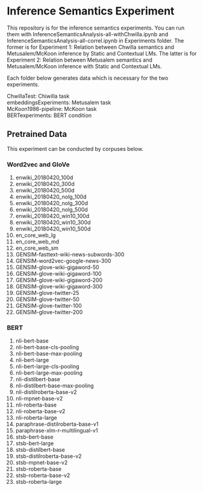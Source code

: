 # Inference Semantics Experiment
This repository is for the inference semantics experiments. You can run them with InferenceSemanticsAnalysis-all-withChwilla.ipynb and InferenceSemanticsAnalysis-all-correl.ipynb in Experiments folder. The former is for Experiment 1: Relation between Chwilla semantics and Metusalem/McKoon inference by Static and Contextual LMs. The latter is for Experiment 2: Relation between Metusalem semantics and Metusalem/McKoon inference with Static and Contextual LMs.

Each folder below generates data which is necessary for the two experiments.

ChwillaTest: Chiwilla task  
embeddingsExperiments: Metusalem task  
McKoon1986-pipeline: McKoon task  
BERTexperiments: BERT condition

## Pretrained Data
This experiment can be conducted by corpuses below.

### Word2vec and GloVe
1. enwiki_20180420_100d
2. enwiki_20180420_300d
3. enwiki_20180420_500d
4. enwiki_20180420_nolg_100d
5. enwiki_20180420_nolg_300d
6. enwiki_20180420_nolg_500d
7. enwiki_20180420_win10_100d
8. enwiki_20180420_win10_300d
9. enwiki_20180420_win10_500d
10. en_core_web_lg
11. en_core_web_md
12. en_core_web_sm
13. GENSIM-fasttext-wiki-news-subwords-300
14. GENSIM-word2vec-google-news-300
15. GENSIM-glove-wiki-gigaword-50
16. GENSIM-glove-wiki-gigaword-100
17. GENSIM-glove-wiki-gigaword-200
18. GENSIM-glove-wiki-gigaword-300
19. GENSIM-glove-twitter-25
20. GENSIM-glove-twitter-50
21. GENSIM-glove-twitter-100
22. GENSIM-glove-twitter-200

### BERT
1. nli-bert-base
2. nli-bert-base-cls-pooling
3. nli-bert-base-max-pooling
4. nli-bert-large
5. nli-bert-large-cls-pooling
6. nli-bert-large-max-pooling
7. nli-distilbert-base
8. nli-distilbert-base-max-pooling
9. nli-distilroberta-base-v2
10. nli-mpnet-base-v2
11. nli-roberta-base
12. nli-roberta-base-v2
13. nli-roberta-large
14. paraphrase-distilroberta-base-v1
15. paraphrase-xlm-r-multilingual-v1
16. stsb-bert-base
17. stsb-bert-large
18. stsb-distilbert-base
19. stsb-distilroberta-base-v2
20. stsb-mpnet-base-v2
21. stsb-roberta-base
22. stsb-roberta-base-v2
23. stsb-roberta-large
